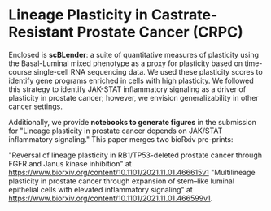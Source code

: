 # Lineage Plasticity in Castrate-Resistant Prostate Cancer (CRPC)
Enclosed is **scBLender**: a suite of quantitative measures of plasticity using the Basal-Luminal mixed phenotype as a proxy for plasticity based on time-course single-cell RNA sequencing data. We used these plasticity scores to identify gene programs enriched in cells with high plasticity. We followed this strategy to identify JAK-STAT inflammatory signaling as a driver of plasticity in prostate cancer; however, we envision generalizability in other cancer settings. 

Additionally, we provide **notebooks to generate figures** in the submission for "Lineage plasticity in prostate cancer depends on JAK/STAT inflammatory signaling." This paper merges two bioRxiv pre-prints:

"Reversal of lineage plasticity in RB1/TP53-deleted prostate cancer through FGFR and Janus kinase inhibition" at https://www.biorxiv.org/content/10.1101/2021.11.01.466615v1 
"Multilineage plasticity in prostate cancer through expansion of stem–like luminal epithelial cells with elevated inflammatory signaling" at https://www.biorxiv.org/content/10.1101/2021.11.01.466599v1.  

